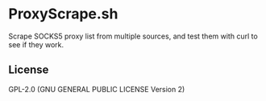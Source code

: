 # ProxyScrape.sh

Scrape SOCKS5 proxy list from multiple sources, and test them with curl to see if they work.

## License

GPL-2.0 (GNU GENERAL PUBLIC LICENSE Version 2)
